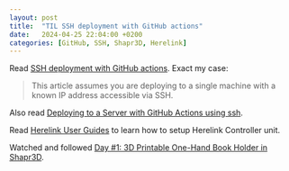 ```yaml
---
layout: post
title:  "TIL SSH deployment with GitHub actions"
date:   2024-04-25 22:04:00 +0200
categories: [GitHub, SSH, Shapr3D, Herelink]
---
```

Read [SSH deployment with GitHub actions](https://stanleymasinde.medium.com/ssh-deployment-with-github-actions-f2274269d9f3). Exact my case:

> This article assumes you are deploying to a single machine with a known IP address accessible via SSH.

Also read [Deploying to a Server with GitHub Actions using ssh](https://medium.com/@balazskocsis/deploying-to-a-server-with-github-actions-a-deep-dive-e8558e83a4d7).

Read [Herelink User Guides](https://docs.cubepilot.org/user-guides/herelink/herelink-user-guides) to learn how to setup Herelink Controller unit.

Watched and followed [Day #1: 3D Printable One-Hand Book Holder in Shapr3D](https://www.youtube.com/watch?v=zDiym4xmgPk).
